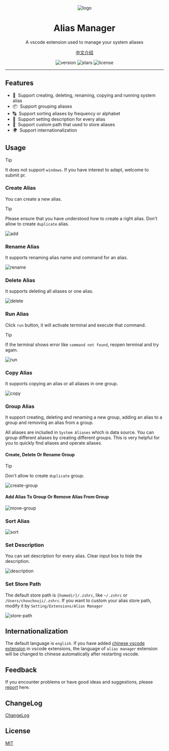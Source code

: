 <div align="center">
  <img src="https://github.com/user-attachments/assets/5ccef482-e2f6-410d-bcd5-857450e5c326" alt="logo" />
  <h1>Alias Manager</h1>
  <p>A vscode extension used to manage your system aliases</p>
  <p>
    <a href="https://github.com/chouchouji/alias-manager/blob/main/README.zh-CN.md">中文介绍</a>
  </p>
  <p>
    <img src="https://img.shields.io/github/package-json/v/chouchouji/alias-manager" alt="version">
    <img src="https://img.shields.io/github/stars/chouchouji/alias-manager" alt="stars">
    <img src="https://img.shields.io/github/license/chouchouji/alias-manager" alt="license">
  </p>
</div>

---

## Features

- 🎨 &nbsp;Support creating, deleting, renaming, copying and running system alias
- 📦 &nbsp;Support grouping aliases
- 🔠 &nbsp;Support sorting aliases by frequency or alphabet
- 📝 &nbsp;Support setting description for every alias
- 🔧 &nbsp;Support custom path that used to store aliases
- 🌍 &nbsp;Support internationalization

## Usage

> [!TIP]
> It does not support `windows`. If you have interest to adapt, welcome to submit pr.

### Create Alias

You can create a new alias.

> [!TIP]
> Please ensure that you have understood how to create a right alias.
> Don't allow to create `duplicate` alias.

![add](https://github.com/user-attachments/assets/1af0175f-c5b2-4b1b-a5bb-26f48688f73f)

### Rename Alias

It supports renaming alias name and command for an alias.

![rename](https://github.com/user-attachments/assets/088510aa-d8dc-487b-bc17-a408579fa9d2)

### Delete Alias

It supports deleting all aliases or one alias.

![delete](https://github.com/user-attachments/assets/5817a6e2-78ab-48bb-9a89-4bbb2d4379dc)

### Run Alias

Click `run` button, it will activate terminal and execute that command.

> [!TIP]
> If the terminal shows error like `command not found`, reopen terminal and try again.

![run](https://github.com/user-attachments/assets/ad3f5b4d-f9d8-4eda-8b48-1b6f6a2705c5)

### Copy Alias

It supports copying an alias or all aliases in one group.

![copy](https://github.com/user-attachments/assets/23991d48-8de3-4a49-9dd9-f6ef6a6dd2b8)

### Group Alias

It support creating, deleting and renaming a new group, adding an alias to a group and removing an alias from a group.

All aliases are included in `System Aliases` which is data source. You can group different aliases by creating different groups. This is very helpful for you to quickly find aliases and operate aliases.

#### Create, Delete Or Rename Group

> [!TIP]
> Don't allow to create `duplicate` group.

![create-group](https://github.com/user-attachments/assets/1b9e6e22-3308-4ff6-9811-0c91ac416d7a)

#### Add Alias To Group Or Remove Alias From Group

![move-group](https://github.com/user-attachments/assets/9079a8cc-3be3-42a2-8c09-5b60aab64c07)

### Sort Alias

![sort](https://github.com/user-attachments/assets/fb904718-c01d-416a-9c7a-4f6795cee2eb)

### Set Description 

You can set description for every alias. Clear input box to hide the description. 

![description](https://github.com/user-attachments/assets/930dcf4f-6e62-4216-91ba-ca9d1de5c369)

### Set Store Path

The default store path is `{homedir}/.zshrc`, like `~/.zshrc` or `/Users/chouchouji/.zshrc`. If you want to custom your alias store path, modify it by `Setting/Extensions/Alias Manager` 

![store-path](https://github.com/user-attachments/assets/9db44131-99a9-4aa7-b83d-2f0352488553)


## Internationalization

The default language is `english`. If you have added [chinese vscode extension](https://marketplace.visualstudio.com/items?itemName=MS-CEINTL.vscode-language-pack-zh-hans) in vscode extensions, the language of `alias manager` extension will be changed to chinese automatically after restarting vscode.

## Feedback

If you encounter problems or have good ideas and suggestions, please [report](https://github.com/chouchouji/alias-manager/issues) here.

## ChangeLog

[ChangeLog](CHANGELOG.md)

## License

[MIT](LICENSE)
